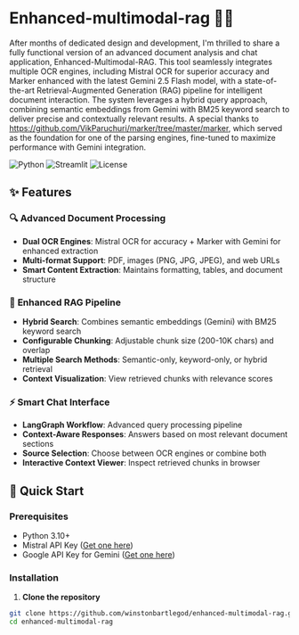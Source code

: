 # Enhanced-multimodal-rag 🤖📄

After months of dedicated design and development, I'm thrilled to share a fully functional version of an advanced document analysis and chat application, Enhanced-Multimodal-RAG. This tool seamlessly integrates multiple OCR engines, including Mistral OCR for superior accuracy and Marker enhanced with the latest Gemini 2.5 Flash model, with a state-of-the-art Retrieval-Augmented Generation (RAG) pipeline for intelligent document interaction. The system leverages a hybrid query approach, combining semantic embeddings from Gemini with BM25 keyword search to deliver precise and contextually relevant results. A special thanks to https://github.com/VikParuchuri/marker/tree/master/marker, which served as the foundation for one of the parsing engines, fine-tuned to maximize performance with Gemini integration.

![Python](https://img.shields.io/badge/python-3.8+-blue.svg)
![Streamlit](https://img.shields.io/badge/streamlit-1.28+-red.svg)
![License](https://img.shields.io/badge/license-MIT-green.svg)

## ✨ Features

### 🔍 **Advanced Document Processing**
- **Dual OCR Engines**: Mistral OCR for accuracy + Marker with Gemini for enhanced extraction
- **Multi-format Support**: PDF, images (PNG, JPG, JPEG), and web URLs
- **Smart Content Extraction**: Maintains formatting, tables, and document structure

### 🧠 **Enhanced RAG Pipeline**
- **Hybrid Search**: Combines semantic embeddings (Gemini) with BM25 keyword search
- **Configurable Chunking**: Adjustable chunk size (200-10K chars) and overlap
- **Multiple Search Methods**: Semantic-only, keyword-only, or hybrid retrieval
- **Context Visualization**: View retrieved chunks with relevance scores

### ⚡ **Smart Chat Interface**
- **LangGraph Workflow**: Advanced query processing pipeline
- **Context-Aware Responses**: Answers based on most relevant document sections
- **Source Selection**: Choose between OCR engines or combine both
- **Interactive Context Viewer**: Inspect retrieved chunks in browser

## 🚀 Quick Start

### Prerequisites
- Python 3.10+
- Mistral API Key ([Get one here](https://console.mistral.ai/))
- Google API Key for Gemini ([Get one here](https://makersuite.google.com/app/apikey))

### Installation

1. **Clone the repository**
```bash
git clone https://github.com/winstonbartlegod/enhanced-multimodal-rag.git
cd enhanced-multimodal-rag
